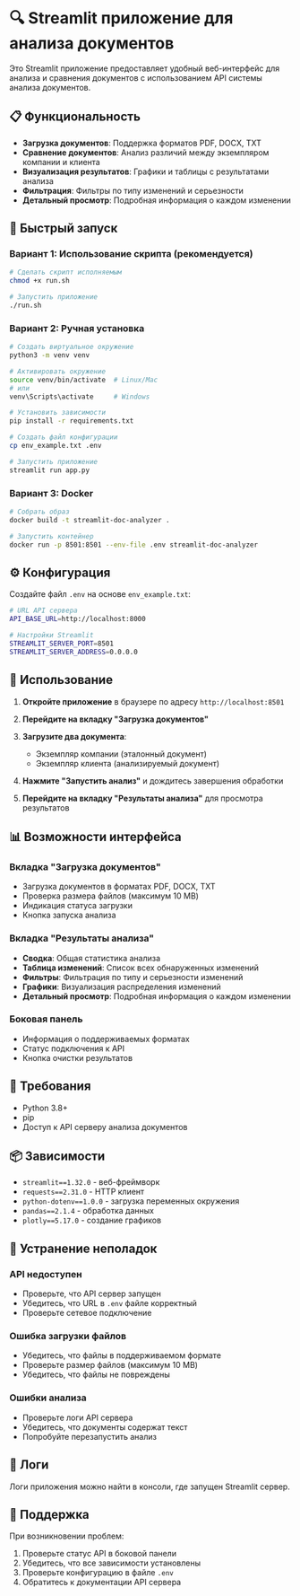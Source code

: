 # 🔍 Streamlit приложение для анализа документов

Это Streamlit приложение предоставляет удобный веб-интерфейс для анализа и сравнения документов с использованием API системы анализа документов.

## 📋 Функциональность

- **Загрузка документов**: Поддержка форматов PDF, DOCX, TXT
- **Сравнение документов**: Анализ различий между экземпляром компании и клиента
- **Визуализация результатов**: Графики и таблицы с результатами анализа
- **Фильтрация**: Фильтры по типу изменений и серьезности
- **Детальный просмотр**: Подробная информация о каждом изменении

## 🚀 Быстрый запуск

### Вариант 1: Использование скрипта (рекомендуется)

```bash
# Сделать скрипт исполняемым
chmod +x run.sh

# Запустить приложение
./run.sh
```

### Вариант 2: Ручная установка

```bash
# Создать виртуальное окружение
python3 -m venv venv

# Активировать окружение
source venv/bin/activate  # Linux/Mac
# или
venv\Scripts\activate     # Windows

# Установить зависимости
pip install -r requirements.txt

# Создать файл конфигурации
cp env_example.txt .env

# Запустить приложение
streamlit run app.py
```

### Вариант 3: Docker

```bash
# Собрать образ
docker build -t streamlit-doc-analyzer .

# Запустить контейнер
docker run -p 8501:8501 --env-file .env streamlit-doc-analyzer
```

## ⚙️ Конфигурация

Создайте файл `.env` на основе `env_example.txt`:

```bash
# URL API сервера
API_BASE_URL=http://localhost:8000

# Настройки Streamlit
STREAMLIT_SERVER_PORT=8501
STREAMLIT_SERVER_ADDRESS=0.0.0.0
```

## 📱 Использование

1. **Откройте приложение** в браузере по адресу `http://localhost:8501`

2. **Перейдите на вкладку "Загрузка документов"**

3. **Загрузите два документа**:
   - Экземпляр компании (эталонный документ)
   - Экземпляр клиента (анализируемый документ)

4. **Нажмите "Запустить анализ"** и дождитесь завершения обработки

5. **Перейдите на вкладку "Результаты анализа"** для просмотра результатов

## 📊 Возможности интерфейса

### Вкладка "Загрузка документов"
- Загрузка документов в форматах PDF, DOCX, TXT
- Проверка размера файлов (максимум 10 MB)
- Индикация статуса загрузки
- Кнопка запуска анализа

### Вкладка "Результаты анализа"
- **Сводка**: Общая статистика анализа
- **Таблица изменений**: Список всех обнаруженных изменений
- **Фильтры**: Фильтрация по типу и серьезности изменений
- **Графики**: Визуализация распределения изменений
- **Детальный просмотр**: Подробная информация о каждом изменении

### Боковая панель
- Информация о поддерживаемых форматах
- Статус подключения к API
- Кнопка очистки результатов

## 🔧 Требования

- Python 3.8+
- pip
- Доступ к API серверу анализа документов

## 📦 Зависимости

- `streamlit==1.32.0` - веб-фреймворк
- `requests==2.31.0` - HTTP клиент
- `python-dotenv==1.0.0` - загрузка переменных окружения
- `pandas==2.1.4` - обработка данных
- `plotly==5.17.0` - создание графиков

## 🐛 Устранение неполадок

### API недоступен
- Проверьте, что API сервер запущен
- Убедитесь, что URL в `.env` файле корректный
- Проверьте сетевое подключение

### Ошибка загрузки файлов
- Убедитесь, что файлы в поддерживаемом формате
- Проверьте размер файлов (максимум 10 MB)
- Убедитесь, что файлы не повреждены

### Ошибки анализа
- Проверьте логи API сервера
- Убедитесь, что документы содержат текст
- Попробуйте перезапустить анализ

## 📝 Логи

Логи приложения можно найти в консоли, где запущен Streamlit сервер.

## 🤝 Поддержка

При возникновении проблем:
1. Проверьте статус API в боковой панели
2. Убедитесь, что все зависимости установлены
3. Проверьте конфигурацию в файле `.env`
4. Обратитесь к документации API сервера


